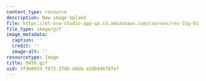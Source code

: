 ```yaml
---
content_type: resource
description: New image Uplaod
file: https://ol-ocw-studio-app-qa.s3.amazonaws.com/courses/res-21g-01-kana-spring-2010/3fde0933f072374bddeba18b946707e7_0456.gif
file_type: image/gif
image_metadata:
  caption: ''
  credit: ''
  image-alt: ''
resourcetype: Image
title: 0456.gif
uid: 3fde0933-f072-374b-ddeb-a18b946707e7
---
```

